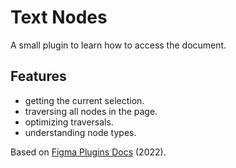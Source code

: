 # Text Nodes

A small plugin to learn how to access the document.

## Features

- getting the current selection.
- traversing all nodes in the page.
- optimizing traversals.
- understanding node types.

Based on [Figma Plugins Docs](https://www.figma.com/plugin-docs/) (2022).
